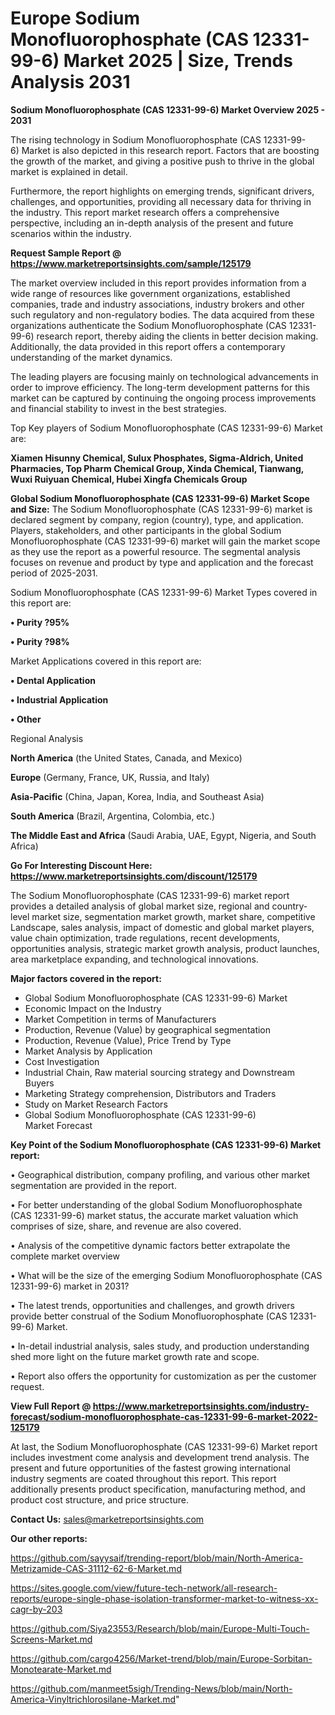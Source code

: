  # Europe Sodium Monofluorophosphate (CAS 12331-99-6) Market 2025 | Size, Trends Analysis 2031

<Strong> Sodium Monofluorophosphate (CAS 12331-99-6) Market Overview 2025 - 2031</strong>

The rising technology in Sodium Monofluorophosphate (CAS 12331-99-6) Market is also depicted in this research report. Factors that are boosting the growth of the market, and giving a positive push to thrive in the global market is explained in detail.

Furthermore, the report highlights on emerging trends, significant drivers, challenges, and opportunities, providing all necessary data for thriving in the industry. This report market research offers a comprehensive perspective, including an in-depth analysis of the present and future scenarios within the industry.

<strong>Request Sample Report @ <a href=https://www.marketreportsinsights.com/sample/125179>https://www.marketreportsinsights.com/sample/125179</a></strong>

The market overview included in this report provides information from a wide range of resources like government organizations, established companies, trade and industry associations, industry brokers and other such regulatory and non-regulatory bodies. The data acquired from these organizations authenticate the Sodium Monofluorophosphate (CAS 12331-99-6) research report, thereby aiding the clients in better decision making. Additionally, the data provided in this report offers a contemporary understanding of the market dynamics.

The leading players are focusing mainly on technological advancements in order to improve efficiency. The long-term development patterns for this market can be captured by continuing the ongoing process improvements and financial stability to invest in the best strategies.

Top Key players of Sodium Monofluorophosphate (CAS 12331-99-6) Market are:

<strong>Xiamen Hisunny Chemical, Sulux Phosphates, Sigma-Aldrich, United Pharmacies, Top Pharm Chemical Group, Xinda Chemical, Tianwang, Wuxi Ruiyuan Chemical, Hubei Xingfa Chemicals Group</strong>

<strong><b>Global Sodium Monofluorophosphate (CAS 12331-99-6) Market Scope and Size:</b></strong>
The Sodium Monofluorophosphate (CAS 12331-99-6) market is declared segment by company, region (country), type, and application. Players, stakeholders, and other participants in the global Sodium Monofluorophosphate (CAS 12331-99-6) market will gain the market scope as they use the report as a powerful resource. The segmental analysis focuses on revenue and product by type and application and the forecast period of 2025-2031.

Sodium Monofluorophosphate (CAS 12331-99-6) Market Types covered in this report are:

<strong>• Purity ?95%

• Purity ?98%</strong>

Market Applications covered in this report are:

<strong>• Dental Application

• Industrial Application

• Other</strong> 

Regional Analysis

<strong>North America</strong> (the United States, Canada, and Mexico)

<strong>Europe</strong> (Germany, France, UK, Russia, and Italy)

<strong>Asia-Pacific</strong> (China, Japan, Korea, India, and Southeast Asia)

<strong>South America</strong> (Brazil, Argentina, Colombia, etc.)

<strong>The Middle East and Africa</strong> (Saudi Arabia, UAE, Egypt, Nigeria, and South Africa)

<strong>Go For Interesting Discount Here: <a href=https://www.marketreportsinsights.com/discount/125179>https://www.marketreportsinsights.com/discount/125179</a></strong>

The Sodium Monofluorophosphate (CAS 12331-99-6) market report provides a detailed analysis of global market size, regional and country-level market size, segmentation market growth, market share, competitive Landscape, sales analysis, impact of domestic and global market players, value chain optimization, trade regulations, recent developments, opportunities analysis, strategic market growth analysis, product launches, area marketplace expanding, and technological innovations.

<strong><b>Major factors covered in the report:</b></strong>
<ul>
  <li>Global Sodium Monofluorophosphate (CAS 12331-99-6) Market </li>
  <li>Economic Impact on the Industry</li>
  <li>Market Competition in terms of Manufacturers</li>
  <li>Production, Revenue (Value) by geographical segmentation</li>
  <li>Production, Revenue (Value), Price Trend by Type</li>
  <li>Market Analysis by Application</li>
  <li>Cost Investigation</li>
  <li>Industrial Chain, Raw material sourcing strategy and Downstream Buyers</li>
  <li>Marketing Strategy comprehension, Distributors and Traders</li>
  <li>Study on Market Research Factors</li>
  <li>Global Sodium Monofluorophosphate (CAS 12331-99-6) Market Forecast</li>
</ul>

<strong><b>Key Point of the Sodium Monofluorophosphate (CAS 12331-99-6) Market report:</b></strong>

• Geographical distribution, company profiling, and various other market segmentation are provided in the report.

• For better understanding of the global Sodium Monofluorophosphate (CAS 12331-99-6) market status, the accurate market valuation which comprises of size, share, and revenue are also covered.

• Analysis of the competitive dynamic factors better extrapolate the complete market overview

• What will be the size of the emerging Sodium Monofluorophosphate (CAS 12331-99-6) market in 2031?

• The latest trends, opportunities and challenges, and growth drivers provide better construal of the Sodium Monofluorophosphate (CAS 12331-99-6) Market.

• In-detail industrial analysis, sales study, and production understanding shed more light on the future market growth rate and scope.

• Report also offers the opportunity for customization as per the customer request.

<strong><b>View Full Report @ <a href=https://www.marketreportsinsights.com/industry-forecast/sodium-monofluorophosphate-cas-12331-99-6-market-2022-125179>https://www.marketreportsinsights.com/industry-forecast/sodium-monofluorophosphate-cas-12331-99-6-market-2022-125179</a></b></strong>


At last, the Sodium Monofluorophosphate (CAS 12331-99-6) Market report includes investment come analysis and development trend analysis. The present and future opportunities of the fastest growing international industry segments are coated throughout this report. This report additionally presents product specification, manufacturing method, and product cost structure, and price structure.

<strong>Contact Us:</strong>
sales@marketreportsinsights.com

<strong>Our other reports:</strong>

<a href=https://github.com/sayysaif/trending-report/blob/main/North-America-Metrizamide-CAS-31112-62-6-Market.md>https://github.com/sayysaif/trending-report/blob/main/North-America-Metrizamide-CAS-31112-62-6-Market.md</a>

<a href=https://sites.google.com/view/future-tech-network/all-research-reports/europe-single-phase-isolation-transformer-market-to-witness-xx-cagr-by-203>https://sites.google.com/view/future-tech-network/all-research-reports/europe-single-phase-isolation-transformer-market-to-witness-xx-cagr-by-203</a>

<a href=https://github.com/Siya23553/Research/blob/main/Europe-Multi-Touch-Screens-Market.md>https://github.com/Siya23553/Research/blob/main/Europe-Multi-Touch-Screens-Market.md</a>

<a href=https://github.com/cargo4256/Market-trend/blob/main/Europe-Sorbitan-Monotearate-Market.md>https://github.com/cargo4256/Market-trend/blob/main/Europe-Sorbitan-Monotearate-Market.md</a>

<a href=https://github.com/manmeet5sigh/Trending-News/blob/main/North-America-Vinyltrichlorosilane-Market.md>https://github.com/manmeet5sigh/Trending-News/blob/main/North-America-Vinyltrichlorosilane-Market.md</a>"
